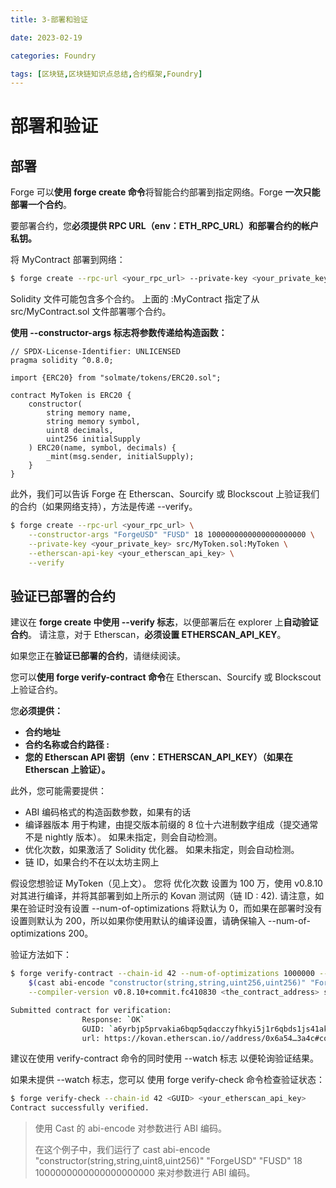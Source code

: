 ```yaml
---
title: 3-部署和验证

date: 2023-02-19	

categories: Foundry	

tags: [区块链,区块链知识点总结,合约框架,Foundry]
---	
```


# 部署和验证

## 部署

Forge 可以**使用 forge create 命令**将智能合约部署到指定网络。Forge **一次只能部署一个合约**。

要部署合约，您**必须提供 RPC URL（env：ETH_RPC_URL）和部署合约的帐户私钥。**

将 MyContract 部署到网络：

```sh
$ forge create --rpc-url <your_rpc_url> --private-key <your_private_key> src/MyContract.sol:MyContract
```

Solidity 文件可能包含多个合约。 上面的 :MyContract 指定了从 src/MyContract.sol 文件部署哪个合约。

**使用 --constructor-args 标志将参数传递给构造函数：**

```solidity
// SPDX-License-Identifier: UNLICENSED
pragma solidity ^0.8.0;

import {ERC20} from "solmate/tokens/ERC20.sol";

contract MyToken is ERC20 {
    constructor(
        string memory name,
        string memory symbol,
        uint8 decimals,
        uint256 initialSupply
    ) ERC20(name, symbol, decimals) {
        _mint(msg.sender, initialSupply);
    }
}
```

此外，我们可以告诉 Forge 在 Etherscan、Sourcify 或 Blockscout 上验证我们的合约（如果网络支持），方法是传递 --verify。

```sh
$ forge create --rpc-url <your_rpc_url> \
    --constructor-args "ForgeUSD" "FUSD" 18 1000000000000000000000 \
    --private-key <your_private_key> src/MyToken.sol:MyToken \
    --etherscan-api-key <your_etherscan_api_key> \
    --verify
```

## 验证已部署的合约

建议在 **forge create 中使用 --verify 标志**，以便部署后在 explorer 上**自动验证合约**。 请注意，对于 Etherscan，**必须设置 ETHERSCAN_API_KEY**。

如果您正在**验证已部署的合约**，请继续阅读。

您可以**使用 forge verify-contract 命令**在 Etherscan、Sourcify 或 Blockscout 上验证合约。

您**必须提供：**

- **合约地址**
- **合约名称或合约路径 <path>:<contractname>**
- **您的 Etherscan API 密钥（env：ETHERSCAN_API_KEY）（如果在 Etherscan 上验证）。**

此外，您可能需要提供：

- ABI 编码格式的构造函数参数，如果有的话
- 编译器版本 用于构建，由提交版本前缀的 8 位十六进制数字组成（提交通常不是 nightly 版本）。 如果未指定，则会自动检测。
- 优化次数，如果激活了 Solidity 优化器。 如果未指定，则会自动检测。
- 链 ID，如果合约不在以太坊主网上

假设您想验证 MyToken（见上文）。 您将 优化次数 设置为 100 万，使用 v0.8.10 对其进行编译，并将其部署到如上所示的 Kovan 测试网（链 ID : 42). 请注意，如果在验证时没有设置 --num-of-optimizations 将默认为 0，而如果在部署时没有设置则默认为 200，所以如果你使用默认的编译设置，请确保输入 --num-of-optimizations 200。

验证方法如下：

```bash
$ forge verify-contract --chain-id 42 --num-of-optimizations 1000000 --watch --constructor-args \ 
    $(cast abi-encode "constructor(string,string,uint256,uint256)" "ForgeUSD" "FUSD" 18 1000000000000000000000) \
    --compiler-version v0.8.10+commit.fc410830 <the_contract_address> src/MyToken.sol:MyToken <your_etherscan_api_key>

Submitted contract for verification:
                Response: `OK`
                GUID: `a6yrbjp5prvakia6bqp5qdacczyfhkyi5j1r6qbds1js41ak1a`
                url: https://kovan.etherscan.io//address/0x6a54…3a4c#code
```

建议在使用 verify-contract 命令的同时使用 --watch 标志 以便轮询验证结果。

如果未提供 --watch 标志，您可以 使用 forge verify-check 命令检查验证状态：

```bash
$ forge verify-check --chain-id 42 <GUID> <your_etherscan_api_key>
Contract successfully verified.
```

> 使用 Cast 的 abi-encode 对参数进行 ABI 编码。
>
> 在这个例子中，我们运行了 cast abi-encode "constructor(string,string,uint8,uint256)" "ForgeUSD" "FUSD" 18 1000000000000000000000 来对参数进行 ABI 编码。





